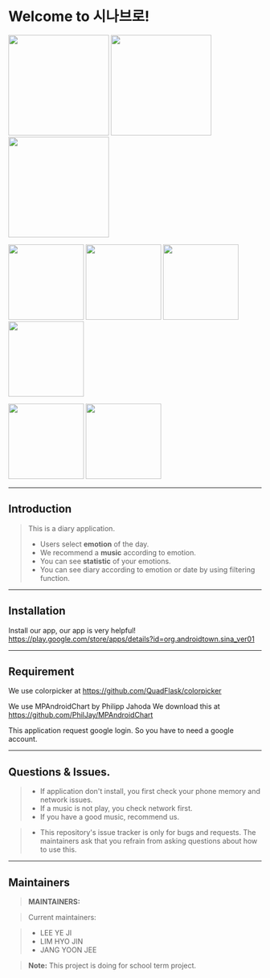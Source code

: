 ﻿Welcome to 시나브로!
=====================
<img src="https://user-images.githubusercontent.com/33218837/41344233-1dadd91c-6ef0-11e8-8eec-344c55f1eb41.png" width="200">  <img src="https://user-images.githubusercontent.com/33218837/41344234-1df4baee-6ef0-11e8-9ee9-95952c8e1cff.png" width="200"> <img src="https://user-images.githubusercontent.com/33218837/41344235-1e2183d0-6ef0-11e8-9c59-6a31605d1be7.png" width="200"> 

<img src="https://user-images.githubusercontent.com/33218837/41344236-1e54ca6a-6ef0-11e8-986a-bdec66bb5fa3.png" width="150"> <img src="https://user-images.githubusercontent.com/33218837/41344237-1e88ab0a-6ef0-11e8-986e-ec232194b136.png" width="150"> <img src="https://user-images.githubusercontent.com/33218837/41344238-1eb4938c-6ef0-11e8-9d0c-6ac114bd89da.png" width="150">  <img src="https://user-images.githubusercontent.com/33218837/41344239-1ee29e44-6ef0-11e8-834f-cf5b32db0a41.png" width="150"> 

 <img src="https://user-images.githubusercontent.com/33218837/41344241-1f0f8648-6ef0-11e8-8954-f7658945dc37.png" width="150">  <img src="https://user-images.githubusercontent.com/33218837/41344242-1f3f71d2-6ef0-11e8-96ba-a3761feb8095.png" width="150"> 










------------------------------

Introduction	
----------------
>This is a diary application.
>
> -  Users select **emotion** of the day.
> -  We recommend a **music** according to emotion.
> -  You can see **statistic** of your emotions.
> - You can see diary according to emotion or date by using filtering function.
> 

----------
Installation
---------------
Install our app, our app is very helpful! 
https://play.google.com/store/apps/details?id=org.androidtown.sina_ver01


----------
Requirement
---------------

We use colorpicker at https://github.com/QuadFlask/colorpicker
   

We use MPAndroidChart by Philipp Jahoda
We download this at https://github.com/PhilJay/MPAndroidChart


This application request google login. So you have to need a google account.



----------
Questions & Issues.
---------------

>- If application don't install, you first check your phone memory and network issues.
> - If a music is not play, you check network first.
> - If you have a good music, recommend us.
 

> - This repository's issue tracker is only for bugs and requests. The maintainers ask that you refrain from asking questions about how to use this.


----------

Maintainers
-------------------


> **MAINTAINERS:**

> Current maintainers:

> - LEE YE JI
> - LIM HYO JIN
> - JANG YOON JEE

> **Note:** This project is doing for school term project.



